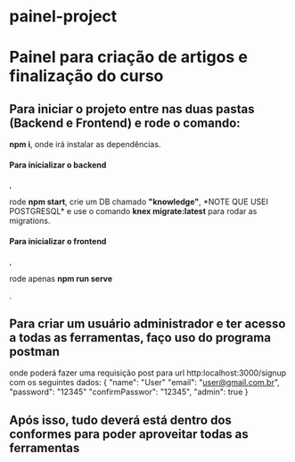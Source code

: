 # painel-project

<h1> Painel para criação de artigos e finalização do curso </h1>

<h2> Para iniciar o projeto entre nas duas pastas (Backend e Frontend) e rode o comando:</h2>
<p><strong>npm i</strong>, onde irá instalar as dependências.</p>

<h4>Para inicializar o backend</h4>, <p>rode <strong>npm start</strong>, crie um DB chamado <strong>"knowledge"</strong>,
*NOTE QUE USEI POSTGRESQL* e use o comando <strong>knex migrate:latest</strong> para rodar as migrations.</p>

<h4>Para inicializar o frontend</h4>, <p>rode apenas <strong>npm run serve</strong></p>.

## Para criar um usuário administrador e ter acesso a todas as ferramentas, faço uso do programa postman
onde poderá fazer uma requisição post para url http:localhost:3000/signup com os seguintes dados:
{
	"name": "User"
	"email": "user@gmail.com.br",
	"password": "12345"
	"confirmPasswor": "12345",
	"admin": true
}

<h2> Após isso, tudo deverá está dentro dos conformes para poder aproveitar todas as ferramentas </h2>
